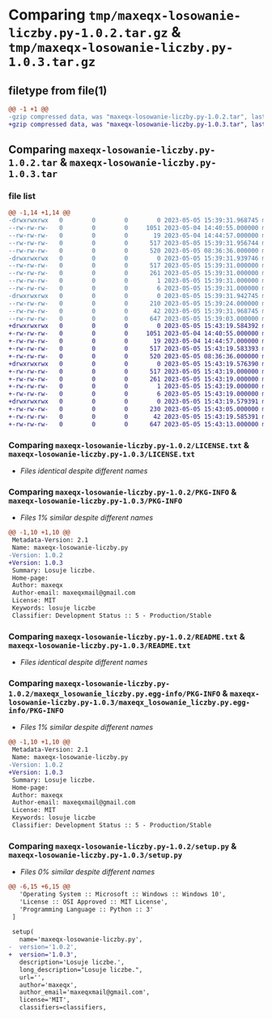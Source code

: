 # Comparing `tmp/maxeqx-losowanie-liczby.py-1.0.2.tar.gz` & `tmp/maxeqx-losowanie-liczby.py-1.0.3.tar.gz`

## filetype from file(1)

```diff
@@ -1 +1 @@
-gzip compressed data, was "maxeqx-losowanie-liczby.py-1.0.2.tar", last modified: Fri May  5 15:39:31 2023, max compression
+gzip compressed data, was "maxeqx-losowanie-liczby.py-1.0.3.tar", last modified: Fri May  5 15:43:19 2023, max compression
```

## Comparing `maxeqx-losowanie-liczby.py-1.0.2.tar` & `maxeqx-losowanie-liczby.py-1.0.3.tar`

### file list

```diff
@@ -1,14 +1,14 @@
-drwxrwxrwx   0        0        0        0 2023-05-05 15:39:31.968745 maxeqx-losowanie-liczby.py-1.0.2/
--rw-rw-rw-   0        0        0     1051 2023-05-04 14:40:55.000000 maxeqx-losowanie-liczby.py-1.0.2/LICENSE.txt
--rw-rw-rw-   0        0        0       19 2023-05-04 14:44:57.000000 maxeqx-losowanie-liczby.py-1.0.2/MANIFEST.in
--rw-rw-rw-   0        0        0      517 2023-05-05 15:39:31.956744 maxeqx-losowanie-liczby.py-1.0.2/PKG-INFO
--rw-rw-rw-   0        0        0      520 2023-05-05 08:36:36.000000 maxeqx-losowanie-liczby.py-1.0.2/README.txt
-drwxrwxrwx   0        0        0        0 2023-05-05 15:39:31.939746 maxeqx-losowanie-liczby.py-1.0.2/maxeqx_losowanie_liczby.py.egg-info/
--rw-rw-rw-   0        0        0      517 2023-05-05 15:39:31.000000 maxeqx-losowanie-liczby.py-1.0.2/maxeqx_losowanie_liczby.py.egg-info/PKG-INFO
--rw-rw-rw-   0        0        0      261 2023-05-05 15:39:31.000000 maxeqx-losowanie-liczby.py-1.0.2/maxeqx_losowanie_liczby.py.egg-info/SOURCES.txt
--rw-rw-rw-   0        0        0        1 2023-05-05 15:39:31.000000 maxeqx-losowanie-liczby.py-1.0.2/maxeqx_losowanie_liczby.py.egg-info/dependency_links.txt
--rw-rw-rw-   0        0        0        6 2023-05-05 15:39:31.000000 maxeqx-losowanie-liczby.py-1.0.2/maxeqx_losowanie_liczby.py.egg-info/top_level.txt
-drwxrwxrwx   0        0        0        0 2023-05-05 15:39:31.942745 maxeqx-losowanie-liczby.py-1.0.2/maxll/
--rw-rw-rw-   0        0        0      210 2023-05-05 15:39:24.000000 maxeqx-losowanie-liczby.py-1.0.2/maxll/__init__.py
--rw-rw-rw-   0        0        0       42 2023-05-05 15:39:31.968745 maxeqx-losowanie-liczby.py-1.0.2/setup.cfg
--rw-rw-rw-   0        0        0      647 2023-05-05 15:39:03.000000 maxeqx-losowanie-liczby.py-1.0.2/setup.py
+drwxrwxrwx   0        0        0        0 2023-05-05 15:43:19.584392 maxeqx-losowanie-liczby.py-1.0.3/
+-rw-rw-rw-   0        0        0     1051 2023-05-04 14:40:55.000000 maxeqx-losowanie-liczby.py-1.0.3/LICENSE.txt
+-rw-rw-rw-   0        0        0       19 2023-05-04 14:44:57.000000 maxeqx-losowanie-liczby.py-1.0.3/MANIFEST.in
+-rw-rw-rw-   0        0        0      517 2023-05-05 15:43:19.583393 maxeqx-losowanie-liczby.py-1.0.3/PKG-INFO
+-rw-rw-rw-   0        0        0      520 2023-05-05 08:36:36.000000 maxeqx-losowanie-liczby.py-1.0.3/README.txt
+drwxrwxrwx   0        0        0        0 2023-05-05 15:43:19.576390 maxeqx-losowanie-liczby.py-1.0.3/maxeqx_losowanie_liczby.py.egg-info/
+-rw-rw-rw-   0        0        0      517 2023-05-05 15:43:19.000000 maxeqx-losowanie-liczby.py-1.0.3/maxeqx_losowanie_liczby.py.egg-info/PKG-INFO
+-rw-rw-rw-   0        0        0      261 2023-05-05 15:43:19.000000 maxeqx-losowanie-liczby.py-1.0.3/maxeqx_losowanie_liczby.py.egg-info/SOURCES.txt
+-rw-rw-rw-   0        0        0        1 2023-05-05 15:43:19.000000 maxeqx-losowanie-liczby.py-1.0.3/maxeqx_losowanie_liczby.py.egg-info/dependency_links.txt
+-rw-rw-rw-   0        0        0        6 2023-05-05 15:43:19.000000 maxeqx-losowanie-liczby.py-1.0.3/maxeqx_losowanie_liczby.py.egg-info/top_level.txt
+drwxrwxrwx   0        0        0        0 2023-05-05 15:43:19.579391 maxeqx-losowanie-liczby.py-1.0.3/maxll/
+-rw-rw-rw-   0        0        0      230 2023-05-05 15:43:05.000000 maxeqx-losowanie-liczby.py-1.0.3/maxll/__init__.py
+-rw-rw-rw-   0        0        0       42 2023-05-05 15:43:19.585391 maxeqx-losowanie-liczby.py-1.0.3/setup.cfg
+-rw-rw-rw-   0        0        0      647 2023-05-05 15:43:13.000000 maxeqx-losowanie-liczby.py-1.0.3/setup.py
```

### Comparing `maxeqx-losowanie-liczby.py-1.0.2/LICENSE.txt` & `maxeqx-losowanie-liczby.py-1.0.3/LICENSE.txt`

 * *Files identical despite different names*

### Comparing `maxeqx-losowanie-liczby.py-1.0.2/PKG-INFO` & `maxeqx-losowanie-liczby.py-1.0.3/PKG-INFO`

 * *Files 1% similar despite different names*

```diff
@@ -1,10 +1,10 @@
 Metadata-Version: 2.1
 Name: maxeqx-losowanie-liczby.py
-Version: 1.0.2
+Version: 1.0.3
 Summary: Losuje liczbe.
 Home-page: 
 Author: maxeqx
 Author-email: maxeqxmail@gmail.com
 License: MIT
 Keywords: losuje liczbe
 Classifier: Development Status :: 5 - Production/Stable
```

### Comparing `maxeqx-losowanie-liczby.py-1.0.2/README.txt` & `maxeqx-losowanie-liczby.py-1.0.3/README.txt`

 * *Files identical despite different names*

### Comparing `maxeqx-losowanie-liczby.py-1.0.2/maxeqx_losowanie_liczby.py.egg-info/PKG-INFO` & `maxeqx-losowanie-liczby.py-1.0.3/maxeqx_losowanie_liczby.py.egg-info/PKG-INFO`

 * *Files 1% similar despite different names*

```diff
@@ -1,10 +1,10 @@
 Metadata-Version: 2.1
 Name: maxeqx-losowanie-liczby.py
-Version: 1.0.2
+Version: 1.0.3
 Summary: Losuje liczbe.
 Home-page: 
 Author: maxeqx
 Author-email: maxeqxmail@gmail.com
 License: MIT
 Keywords: losuje liczbe
 Classifier: Development Status :: 5 - Production/Stable
```

### Comparing `maxeqx-losowanie-liczby.py-1.0.2/setup.py` & `maxeqx-losowanie-liczby.py-1.0.3/setup.py`

 * *Files 0% similar despite different names*

```diff
@@ -6,15 +6,15 @@
   'Operating System :: Microsoft :: Windows :: Windows 10',
   'License :: OSI Approved :: MIT License',
   'Programming Language :: Python :: 3'
 ]
  
 setup(
   name='maxeqx-losowanie-liczby.py',
-  version='1.0.2',
+  version='1.0.3',
   description='Losuje liczbe.',
   long_description="Losuje liczbe.",
   url='',  
   author='maxeqx',
   author_email='maxeqxmail@gmail.com',
   license='MIT', 
   classifiers=classifiers,
```

